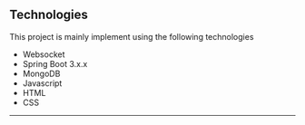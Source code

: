 
## Technologies

This project is mainly implement using the following technologies

- Websocket
- Spring Boot 3.x.x
- MongoDB
- Javascript
- HTML
- CSS

---

